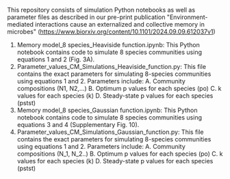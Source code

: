 This repository consists of simulation Python notebooks as well as parameter files as described in our pre-print publication "Environment-mediated interactions cause an externalized and collective memory in microbes" 
(https://www.biorxiv.org/content/10.1101/2024.09.09.612037v1)
1. Memory model_8 species_Heaviside function.ipynb: This Python notebook contains code to simulate 8 species communities using equations 1 and 2 (Fig. 3A).
2. Parameter_values_CM_Simulations_Heaviside_function.py: This file contains the exact parameters for simulating 8-species communities using equations 1 and 2. Parameters include:
     A. Community compositions (N1, N2,...)
     B. Optimum p values for each species (po)
     C. k values for each species (k)
     D. Steady-state p values for each species (pstst)
3. Memory model_8 species_Gaussian function.ipynb: This Python notebook contains code to simulate 8 species communities using equations 3 and 4 (Supplementary Fig. 10).
4. Parameter_values_CM_Simulations_Gaussian_function.py: This file contains the exact parameters for simulating 8-species communities using equations 1 and 2. Parameters include:
     A. Community compositions (N_1, N_2..)
     B. Optimum p values for each species (po)
     C. k values for each species (k)
     D. Steady-state p values for each species (pstst)
